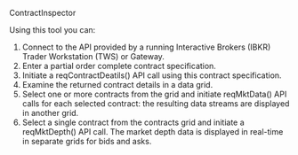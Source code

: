 ContractInspector

Using this tool you can:

1. Connect to the API provided by a running Interactive Brokers (IBKR) Trader 
   Workstation (TWS) or Gateway.
2. Enter a partial order complete contract specification.
3. Initiate a reqContractDeatils() API call using this contract specification.
4. Examine the returned contract details in a data grid.
5. Select one or more contracts from the grid and initiate reqMktData() API 
   calls for each selected contract: the resulting data streams are displayed 
   in another grid.
6. Select a single contract from the contracts grid and initiate a reqMktDepth()
   API call. The market depth data is displayed in real-time in separate grids
   for bids and asks.
